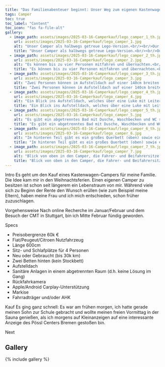 ```yaml
---
title: "Das Familienabenteuer beginnt: Unser Weg zum eigenen Kastenwagen-Camper"
tags: Camper
toc: true
toc_label: "Content"
toc_icon: "fas fa-file-alt"
gallery:
  - image_path: assets/images/2025-03-16-Camperkauf/lego_camper_1_th.jpg
    url: assets/images/2025-03-16-Camperkauf/lego_camper_1.jpg
    alt: "Unser Camper als halbwegs getreue Lego-Version.<br/><br/>Our camper as a reasonably faithful Lego version."
    title: "Unser Camper als halbwegs getreue Lego-Version.<br/><br/>Our camper as a reasonably faithful Lego version."
  - image_path: assets/images/2025-03-16-Camperkauf/lego_camper_2_th.jpg
    url: assets/images/2025-03-16-Camperkauf/lego_camper_2.jpg
    alt: "Es können bis zu vier Personen mitfahren und übernachten.<br/><br/>Up to four people can travel and stay overnight."
    title: "Es können bis zu vier Personen mitfahren und übernachten.<br/><br/>Up to four people can travel and stay overnight."
  - image_path: assets/images/2025-03-16-Camperkauf/lego_camper_3_th.jpg
    url: assets/images/2025-03-16-Camperkauf/lego_camper_3.jpg
    alt: "Zwei Personen können im Aufstelldach auf einer 140cm breiten Maratze schlafen.<br/><br/>Two people can sleep in the pop-up roof on a 140 cm wide mattress."
    title: "Zwei Personen können im Aufstelldach auf einer 140cm breiten Maratze schlafen.<br/><br/>Two people can sleep in the pop-up roof on a 140 cm wide mattress."
  - image_path: assets/images/2025-03-16-Camperkauf/lego_camper_4_th.jpg
    url: assets/images/2025-03-16-Camperkauf/lego_camper_4.jpg
    alt: "Ein Blick ins Aufstelldach, welches über eine Luke mit Leiter zugänglich ist.<br/><br/>A view into the pop-up roof, which is accessible via a hatch with ladder."
    title: "Ein Blick ins Aufstelldach, welches über eine Luke mit Leiter zugänglich ist.<br/><br/>A view into the pop-up roof, which is accessible via a hatch with ladder."
  - image_path: assets/images/2025-03-16-Camperkauf/lego_camper_5_th.jpg
    url: assets/images/2025-03-16-Camperkauf/lego_camper_5.jpg
    alt: "Es gibt ein abgetrenntes Bad mit Dusche, Waschbecken und WC sowie eine Küchenzeile mit Kühlschrank, Kochmöglichkeit und Spülbecken.<br/><br/>There is a separate bathroom with shower, washbasin and WC as well as a kitchenette with fridge, cooking facilities and sink."
    title: "Es gibt ein abgetrenntes Bad mit Dusche, Waschbecken und WC sowie eine Küchenzeile mit Kühlschrank, Kochmöglichkeit und Spülbecken.<br/><br/>There is a separate bathroom with shower, washbasin and WC as well as a kitchenette with fridge, cooking facilities and sink."
  - image_path: assets/images/2025-03-16-Camperkauf/lego_camper_6_th.jpg
    url: assets/images/2025-03-16-Camperkauf/lego_camper_6.jpg
    alt: "Im hinteren Teil gibt es ein großes Querbett (oben) sowie einen Kofferraum (unten).<br/><br/>In the rear section there is a large transverse bed (top) and a trunk (bottom)."
    title: "Im hinteren Teil gibt es ein großes Querbett (oben) sowie einen Kofferraum (unten).<br/><br/>In the rear section there is a large transverse bed (top) and a trunk (bottom)."
  - image_path: assets/images/2025-03-16-Camperkauf/lego_camper_7_th.jpg
    url: assets/images/2025-03-16-Camperkauf/lego_camper_7.jpg
    alt: "Blick von oben in den Camper, die Fahrer- und Beifahrersitze lassen sich zum Tisch hin drehen.<br/><br/>View from above into the camper, the driver and passenger seats can be turned towards the table."
    title: "Blick von oben in den Camper, die Fahrer- und Beifahrersitze lassen sich zum Tisch hin drehen.<br/><br/>View from above into the camper, the driver and passenger seats can be turned towards the table."
---
```


Intro
Es geht um den Kauf eines Kastenwagen-Campers für meine Familie. Die Idee kam mir in den Weihnachtsferien. Einen eigenen Camper zu besitzen ist schon seit längerem ein Lebenstraum von mir. Während viele sich zu Beginn der Rente den Wunsch erüllen (wie zum Beispiel meine Eltern), haben meine Frau und ich mich entschieden, schon früher zuzuschlagen.

Vorgehensweise
Nach online Recherche im Januar/Februar und dem Besuch der CMT in Stuttgart, bin ich Mitte Februar fündig geworden.

Specs
- Preisobergrenze 60k €
- Fiat/Peugeut/Citroen Nutzfahrzeug
- Länge 600cm
- Sitz- und Schlafplätze für 4 Personen
- Neu oder Gebraucht (bis 30k km)
- Zwei Betten hinten (kein Stockbett)
- Aufstelldach
- Sanitäre Anlagen in einem abgetrennten Raum (d.h. keine Lösung im Gang)
- Rückfahrkamera
- Apple/Android Carplay-Unterstützung
- Markise
- Fahrradträger und/oder AHK

Kauf
Es ging ganz schnell: Es war am frühen morgen, ich hatte gerade meinen Sohn zur Schule gebracht und wollte meinen freien Vormittag in der Sauna genießen, als ich morgens auf Kleinanzeigen auf eine interessante Anzeige des Pössl Centers Bremen gestoßen bin.

Next


## Gallery
{% include gallery %}
